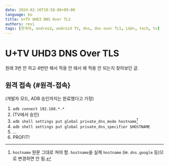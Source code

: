 ```yaml
---
date: 2024-02-16T19:58:00+09:00
language: ko
title: U+TV UHD3 DNS Over TLS
authors: revi
tags: [한국어, android, android TV, dns, dns over TLS, LGU+, tech, tv]
---
```


<!--
SPDX-FileCopyrightText: (C) 2024 Hong Yongmin (https://revi.xyz/) <yewon@revi.email>

SPDX-License-Identifier: LicenseRef-CC-BY-ND-2.0-KR
-->

# U+TV UHD3 DNS Over TLS

원래 3번 안 하고 4번만 해서 적용 안 돼서 왜 적용 안 되는지 찾아보던 글.

<!-- truncate -->

## 원격 접속 {#원격-접속}

(개발자 모드, ADB 승인까지는 완료했다고 가정)

1. `adb connect 192.168.*.*`
2. (TV에서 승인)
3. `adb shell settings put global private_dns_mode hostname`[^1]
4. `adb shell settings put global private_dns_specifier $HOSTNAME`
5. …
6. PROFIT!

[^1]:
    `hostname` 원문 그대로 쳐야 함. `hostname`을 실제 `hostname`
    (ie. `dns.google` 등)으로 변경하면 안 됨.
